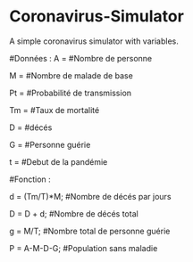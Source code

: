 # Coronavirus-Simulator
A simple coronavirus simulator with variables.


#Données :
A =  #Nombre de personne

M =  #Nombre de malade de base

Pt =  #Probabilité de transmission

Tm =  #Taux de mortalité

D =  #décés

G = #Personne guérie

t = #Debut de la pandémie



#Fonction :

d = (Tm/T)*M; #Nombre de décés par jours

D = D + d; #Nombre de décés total

g = M/T; #Nombre total de personne guérie

P = A-M-D-G; #Population sans maladie

